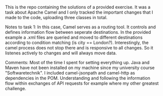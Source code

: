This is the repo containing the solutions of a provided exercise.
It was a task about Apache Camel and I only tracked the important changes that I made to the code, uploading three classes in total. 

Notes to task 1:
In this case, Camel serves as a routing tool. It controls and defines information flow between seperate destinations.
In the provided example a .xml files are queried and moved to different destinations according to condition matching (is city == London?).
Interestingly, the camel process does not stop there and is responsive to all changes. So it listenes actively to changes and will always move data.


Comments:
Most of the time I spent for setting everything up. Java and Maven have not been installed on my machine since my university course "Softwaretechnik". I included camel-jsonpath and camel-http as dependencies in the POM. Understanding and following the information flow within exchanges of API requests for example where my other greatest challenge.
